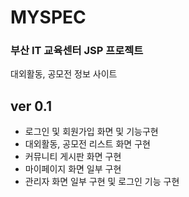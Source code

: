 # MYSPEC
### 부산 IT 교육센터 JSP 프로젝트

대외활동, 공모전 정보 사이트

ver 0.1
--------
* 로그인 및 회원가입 화면 및 기능구현
* 대외활동, 공모전 리스트 화면 구현
* 커뮤니티 게시판 화면 구현
* 마이페이지 화면 일부 구현
* 관리자 화면 일부 구현 및 로그인 기능 구현
